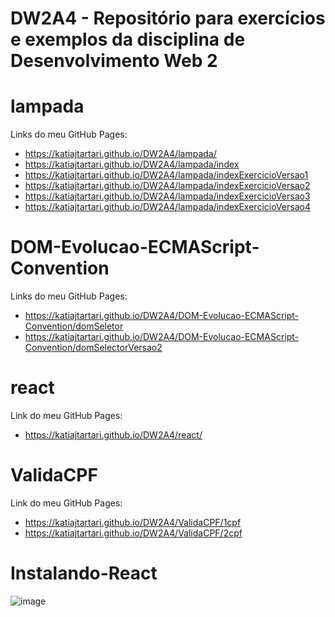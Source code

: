 # DW2A4 - Repositório para exercícios e exemplos da disciplina de Desenvolvimento Web 2

# lampada
Links do meu GitHub Pages:
* https://katiajtartari.github.io/DW2A4/lampada/
* https://katiajtartari.github.io/DW2A4/lampada/index
* https://katiajtartari.github.io/DW2A4/lampada/indexExercicioVersao1
* https://katiajtartari.github.io/DW2A4/lampada/indexExercicioVersao2
* https://katiajtartari.github.io/DW2A4/lampada/indexExercicioVersao3
* https://katiajtartari.github.io/DW2A4/lampada/indexExercicioVersao4

# DOM-Evolucao-ECMAScript-Convention
Links do meu GitHub Pages:
* https://katiajtartari.github.io/DW2A4/DOM-Evolucao-ECMAScript-Convention/domSeletor
* https://katiajtartari.github.io/DW2A4/DOM-Evolucao-ECMAScript-Convention/domSelectorVersao2

# react
Link do meu GitHub Pages:
* https://katiajtartari.github.io/DW2A4/react/

# ValidaCPF
Link do meu GitHub Pages:
* https://katiajtartari.github.io/DW2A4/ValidaCPF/1cpf
* https://katiajtartari.github.io/DW2A4/ValidaCPF/2cpf

# Instalando-React
![image](https://user-images.githubusercontent.com/70042571/149639932-f096a552-c7cc-43fa-bda0-6c563eaa0c01.png)
